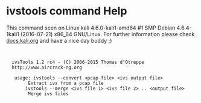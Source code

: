# ivstools command Help
 
 This command seen on Linux kali 4.6.0-kali1-amd64 #1 SMP Debian 4.6.4-1kali1 (2016-07-21) x86_64 GNU/Linux. For further information please check [docs.kali.org](docs.kali.org) and have a nice day buddy ;) 

~~~


  ivsTools 1.2 rc4 - (C) 2006-2015 Thomas d'Otreppe
  http://www.aircrack-ng.org

   usage: ivstools --convert <pcap file> <ivs output file>
        Extract ivs from a pcap file
       ivstools --merge <ivs file 1> <ivs file 2> .. <output file>
        Merge ivs files

~~~
